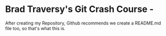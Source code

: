 # Brad Traversy's Git Crash Course - 

After creating my Repository, Github recommends we create a README.md file too,
so that's what this is.